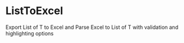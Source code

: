 # ListToExcel
Export List of T to Excel and Parse Excel to List of T with validation and highlighting options
